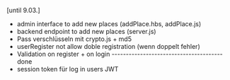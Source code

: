 [until 9.03.] 

- admin interface to add new places (addPlace.hbs, addPlace.js)
- backend endpoint to add new places (server.js)
- Pass verschlüsseln mit crypto.js + md5
- userRegister not allow doble registration (wenn doppelt fehler)
- Validation on register + on login ---------------------------------------done
- session token für log in users JWT

